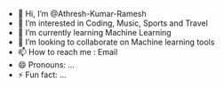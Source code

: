 - 👋 Hi, I’m @Athresh-Kumar-Ramesh
- 👀 I’m interested in Coding, Music, Sports and Travel
- 🌱 I’m currently learning Machine Learning
- 💞️ I’m looking to collaborate on Machine learning tools
- 📫 How to reach me : Email
- 😄 Pronouns: ...
- ⚡ Fun fact: ...

<!---
Athresh-Kumar-Ramesh/Athresh-Kumar-Ramesh is a ✨ special ✨ repository because its `README.md` (this file) appears on your GitHub profile.
You can click the Preview link to take a look at your changes.
--->
